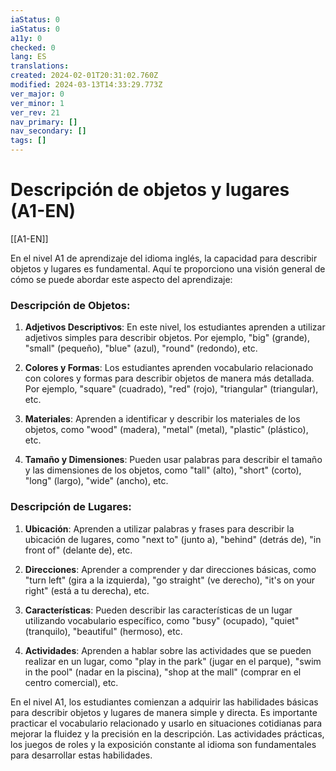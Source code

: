 ```yaml
---
iaStatus: 0
iaStatus: 0
a11y: 0
checked: 0
lang: ES
translations: 
created: 2024-02-01T20:31:02.760Z
modified: 2024-03-13T14:33:29.773Z
ver_major: 0
ver_minor: 1
ver_rev: 21
nav_primary: []
nav_secondary: []
tags: []
---
```

# Descripción de objetos y lugares (A1-EN)

[[A1-EN]]

En el nivel A1 de aprendizaje del idioma inglés, la capacidad para describir objetos y lugares es fundamental. Aquí te proporciono una visión general de cómo se puede abordar este aspecto del aprendizaje:

### Descripción de Objetos:

1. **Adjetivos Descriptivos**: En este nivel, los estudiantes aprenden a utilizar adjetivos simples para describir objetos. Por ejemplo, "big" (grande), "small" (pequeño), "blue" (azul), "round" (redondo), etc.

2. **Colores y Formas**: Los estudiantes aprenden vocabulario relacionado con colores y formas para describir objetos de manera más detallada. Por ejemplo, "square" (cuadrado), "red" (rojo), "triangular" (triangular), etc.

3. **Materiales**: Aprenden a identificar y describir los materiales de los objetos, como "wood" (madera), "metal" (metal), "plastic" (plástico), etc.

4. **Tamaño y Dimensiones**: Pueden usar palabras para describir el tamaño y las dimensiones de los objetos, como "tall" (alto), "short" (corto), "long" (largo), "wide" (ancho), etc.

### Descripción de Lugares:

1. **Ubicación**: Aprenden a utilizar palabras y frases para describir la ubicación de lugares, como "next to" (junto a), "behind" (detrás de), "in front of" (delante de), etc.

2. **Direcciones**: Aprender a comprender y dar direcciones básicas, como "turn left" (gira a la izquierda), "go straight" (ve derecho), "it's on your right" (está a tu derecha), etc.

3. **Características**: Pueden describir las características de un lugar utilizando vocabulario específico, como "busy" (ocupado), "quiet" (tranquilo), "beautiful" (hermoso), etc.

4. **Actividades**: Aprenden a hablar sobre las actividades que se pueden realizar en un lugar, como "play in the park" (jugar en el parque), "swim in the pool" (nadar en la piscina), "shop at the mall" (comprar en el centro comercial), etc.

En el nivel A1, los estudiantes comienzan a adquirir las habilidades básicas para describir objetos y lugares de manera simple y directa. Es importante practicar el vocabulario relacionado y usarlo en situaciones cotidianas para mejorar la fluidez y la precisión en la descripción. Las actividades prácticas, los juegos de roles y la exposición constante al idioma son fundamentales para desarrollar estas habilidades.